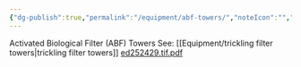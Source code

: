 ```yaml
---
{"dg-publish":true,"permalink":"/equipment/abf-towers/","noteIcon":"","created":"2025-05-20T10:31:48.679-05:00"}
---
```


Activated Biological Filter (ABF) Towers
See: [[Equipment/trickling filter towers\|trickling filter towers]]
[ed252429.tif.pdf](https://files.eric.ed.gov/fulltext/ED252429.pdf)
